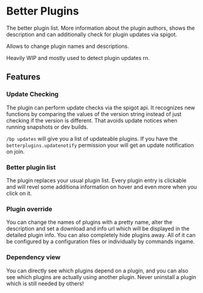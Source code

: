 # Better Plugins

The better plugin list. More information about the plugin authors, shows the description and can additionally check 
for plugin updates via spigot.

Allows to change plugin names and descriptions.

Heavily WIP and mostly used to detect plugin updates rn.

## Features

### Update Checking

The plugin can perform update checks via the spigot api. It recognizes new functions by comparing the values of the 
version string instead of just checking if the version is different. That avoids update notices when running 
snapshots or dev builds.

`/bp updates` will give you a list of updateable plugins. If you have the `betterplugins.updatenotify` permission 
your will get an update notification on join.

### Better plugin list

The plugin replaces your usual plugin list. Every plugin entry is clickable and will revel some additiona 
information on hover and even more when you click on it.

### Plugin override

You can change the names of plugins with a pretty name, alter the description and set a download and info url which 
will be displayed in the detailed plugin info. You can also completely hide plugins away. All of it can be 
configured by a configuration files or individually by commands ingame.

### Dependency view
You can directly see which plugins depend on a plugin, and you can also see which plugins are actually using another 
plugin. Never uninstall a plugin which is still needed by others! 
